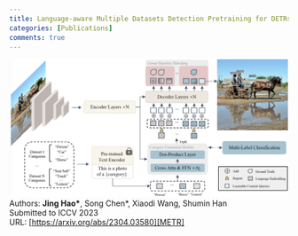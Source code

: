 ```yaml
---
title: Language-aware Multiple Datasets Detection Pretraining for DETRs
categories: [Publications]
comments: true
---
```


<img src="../assets/img/framework_METR.jpg"> <br>
Authors: <strong>Jing Hao\*</strong>, Song Chen\*, Xiaodi Wang, Shumin Han <br>
Submitted to ICCV 2023	<br>
URL: [https://arxiv.org/abs/2304.03580][METR] <br>


[METR]:	https://arxiv.org/abs/2304.03580
